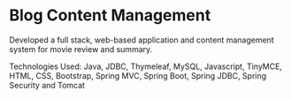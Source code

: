 # Blog Content Management

Developed a full stack, web-based application and content management system for movie review and summary.

Technologies Used: Java, JDBC, Thymeleaf, MySQL, Javascript, TinyMCE, HTML, CSS, Bootstrap, Spring MVC, Spring Boot, Spring JDBC, Spring Security and Tomcat 
